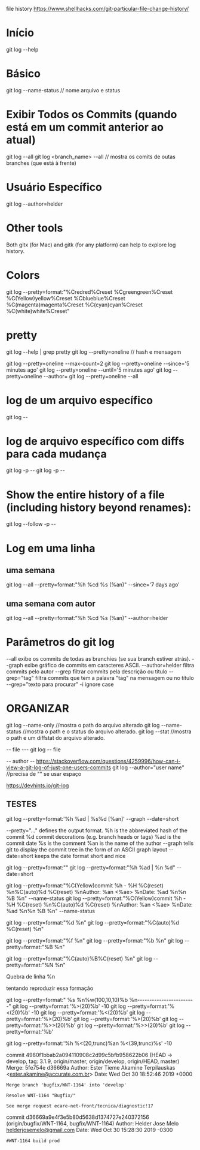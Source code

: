 file history
https://www.shellhacks.com/git-particular-file-change-history/

# Início
git log --help

# Básico
git log --name-status // nome arquivo e status

# Exibir Todos os Commits (quando está em um commit anterior ao atual)
git log --all
git log <branch_name> --all // mostra os comits de outas branches (que está à frente)

# Usuário Específico
git log --author=helder

# Other tools
Both gitx (for Mac) and gitk (for any platform) can help to explore log history.

# Colors
git log --pretty=format:"%Credred%Creset %Cgreengreen%Creset %C(Yellow)yellow%Creset %Cblueblue%Creset %C(magenta)magenta%Creset %C(cyan)cyan%Creset %C(white)white%Creset"


# pretty
git log --help | grep pretty
git log --pretty=oneline // hash e mensagem

git log --pretty=oneline --max-count=2
git log --pretty=oneline --since='5 minutes ago'
git log --pretty=oneline --until='5 minutes ago'
git log --pretty=oneline --author=<your name>
git log --pretty=oneline --all

# log de um arquivo específico
git log -- <file>

# log de arquivo específico com diffs para cada mudança
git log -p -- <file>
git log -p -- <commit-number>


# Show the entire history of a file (including history beyond renames):
git log --follow -p -- <file>

# Log em uma linha
## uma semana
git log --all --pretty=format:"%h %cd %s (%an)" --since='7 days ago'
## uma semana com autor
git log --all --pretty=format:"%h %cd %s (%an)" --author=helder

# Parâmetros do git log
--all exibe os commits de todas as branchies (se sua branch estiver atrás).
--graph exibe gráfico de commits em caracteres ASCII.
--author=helder filtra commits pelo autor
--grep filtrar commits pela descrição ou título
--grep="tag" filtra commits que tem a palavra "tag" na mensagem ou no título
--grep="texto para procurar" -i ignore case



# ORGANIZAR
git log --name-only  //mostra o path do arquivo alterado
git log --name-status //mostra o path e o status do arquivo alterado.
git log --stat //mostra o path e um diffstat do arquivo alterado.

-- file ---
git log -- file

-- author --
https://stackoverflow.com/questions/4259996/how-can-i-view-a-git-log-of-just-one-users-commits
git log --author="user name"  //precisa de "" se usar espaço


https://devhints.io/git-log



##  TESTES
git log --pretty=format:'%h %ad | %s%d [%an]' --graph --date=short

--pretty="..." defines the output format.
%h is the abbreviated hash of the commit
%d commit decorations (e.g. branch heads or tags)
%ad is the commit date
%s is the comment
%an is the name of the author
--graph tells git to display the commit tree in the form of an ASCII graph layout
--date=short keeps the date format short and nice


git log --pretty=format:""
git log --pretty=format:"%h %ad | %n %d" --date=short

git log --pretty=format:"%C(Yellow)commit %h -  %H %C(reset) %n%C(auto)%d %C(reset) %nAuthor: %an <%ae> %nDate: %ad %n%n %B %n" --name-status
git log --pretty=format:"%C(Yellow)commit %h -  %H %C(reset) %n%C(auto)%d %C(reset) %nAuthor: %an <%ae> %nDate: %ad %n%n %B %n" --name-status

git log --pretty=format:"%d %n"
git log --pretty=format:"%C(auto)%d %C(reset) %n"

git log --pretty=format:"%f %n"
git log --pretty=format:"%b %n"
git log --pretty=format:"%B %n"




git log --pretty=format:"%C(auto)%B%C(reset) %n"
git log --pretty=format:"%N %n"

Quebra de linha %n



tentando reproduzir essa formação

git log --pretty=format:" %s      %n%w(100,10,10)%b %n------------------------"
git log --pretty=format:'%>(20)%b' -10
git log --pretty=format:'%<(20)%b' -10
git log --pretty=format:'%<(20)%b'
git log --pretty=format:'%>(20)%b'
git log --pretty=format:'%>(20)%b'
git log --pretty=format:'%>>(20)%b'
git log --pretty=format:'%>>(20)%b'
git log --pretty=format:'%b'

git log --pretty=format:'%h %<(20,trunc)%an %<(39,trunc)%s' -10

commit 4980f1bbab2a094110908c2d99c5bfb958622b06 (HEAD -> develop, tag: 3.1.9, origin/master, origin/develop, origin/HEAD, master)
Merge: 5fe754e d36669a
Author: Ester Tieme Akamine Terpilauskas <ester.akamine@accurate.com.br​>
Date:   Wed Oct 30 18:52:46 2019 +0000

    Merge branch 'bugfix/WNT-1164' into 'develop'

    Resolve WNT-1164 "Bugfix/"

    See merge request ecare-net-front/tecnica/diagnostic!17

commit d36669a9e4f3e5b80d5638d1374727e240372156 (origin/bugfix/WNT-1164, bugfix/WNT-1164)
Author: Helder Jose Melo <helderjosemelo@gmail.com>
Date:   Wed Oct 30 15:28:30 2019 -0300

    #WNT-1164 build prod
